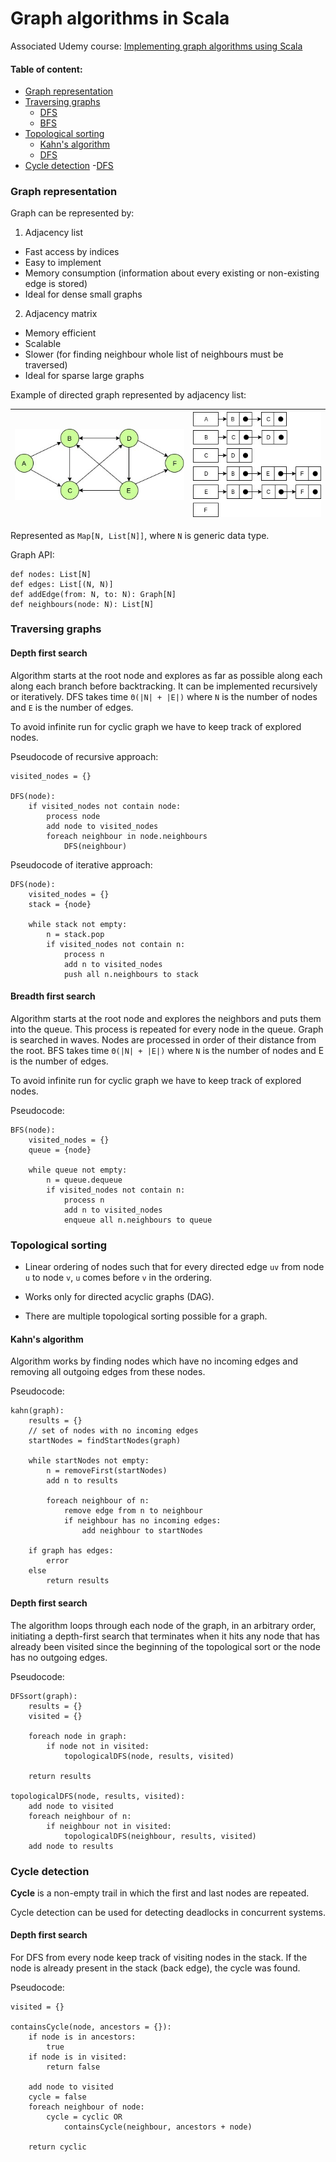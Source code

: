 # Graph algorithms in Scala

Associated Udemy course: [Implementing graph algorithms using Scala](https://www.udemy.com/course/implementing-graph-algorithms-using-scala)

#### Table of content:

- [Graph representation](#repre)
- [Traversing graphs](#traversing)
  - [DFS](#dfs)
  - [BFS](#bfs)
- [Topological sorting](#topological)
  - [Kahn's algorithm](#kahn)
  - [DFS](#dfs-top)
- [Cycle detection](#cycle-detection)
  -[DFS](#dfs-cycles)

<a name="repre" />

### Graph representation

Graph can be represented by:
 1. Adjacency list
   - Fast access by indices
   - Easy to implement
   - Memory consumption (information about every existing or non-existing edge is stored)
   - Ideal for dense small graphs
 
 2. Adjacency matrix
   - Memory efficient
   - Scalable
   - Slower (for finding neighbour whole list of neighbours must be traversed)
   - Ideal for sparse large graphs

Example of directed graph represented by adjacency list:

| ![Graph](imgs/graph.jpg) | ![Graph representation](imgs/graph_representation.jpg) |
| --- | --- |

Represented as `Map[N, List[N]]`, where `N` is generic data type.

Graph API:

```
def nodes: List[N]
def edges: List[(N, N)]
def addEdge(from: N, to: N): Graph[N]
def neighbours(node: N): List[N]
```
<a name="traversing" />

### Traversing graphs

<a name="dfs" />

#### Depth first search

Algorithm starts at the root node and explores as far as possible along each 
along each branch before backtracking. It can be implemented recursively or 
iteratively. DFS takes time `Θ(|N| + |E|)` where `N` is the number of nodes 
and `E` is the number of edges.

To avoid infinite run for cyclic graph we have to keep track of explored nodes.

Pseudocode of recursive approach: 

```
visited_nodes = {}

DFS(node):
    if visited_nodes not contain node:
        process node
        add node to visited_nodes
        foreach neighbour in node.neighbours
            DFS(neighbour)
```

Pseudocode of iterative approach:

```
DFS(node):
    visited_nodes = {}
    stack = {node}

    while stack not empty:
        n = stack.pop
        if visited_nodes not contain n:
            process n
            add n to visited_nodes
            push all n.neighbours to stack
```

<a name="bfs" />

#### Breadth first search

Algorithm starts at the root node and explores the neighbors and puts 
them into the queue. This process is repeated for every node in the 
queue. Graph is searched in waves. Nodes are processed in order of 
their distance from the root. BFS takes time `Θ(|N| + |E|)` where 
`N` is the number of nodes and E is the number of edges.

To avoid infinite run for cyclic graph we have to keep track of explored nodes.

Pseudocode:

```
BFS(node):
    visited_nodes = {}
    queue = {node}

    while queue not empty:
        n = queue.dequeue
        if visited_nodes not contain n:
            process n
            add n to visited_nodes
            enqueue all n.neighbours to queue
```

<a name="topological" />

### Topological sorting

- Linear ordering of nodes such that for every directed edge `uv` from 
node `u` to node `v`, `u` comes before `v` in the ordering.

- Works only for directed acyclic graphs (DAG).

- There are multiple topological sorting possible for a graph.

<a name="kahn" />

#### Kahn's algorithm

Algorithm works by finding nodes which have no incoming edges and removing all 
outgoing edges from these nodes.

Pseudocode:

```
kahn(graph):
    results = {}
    // set of nodes with no incoming edges
    startNodes = findStartNodes(graph)

    while startNodes not empty:
        n = removeFirst(startNodes)
        add n to results
        
        foreach neighbour of n:
            remove edge from n to neighbour
            if neighbour has no incoming edges:
                add neighbour to startNodes

    if graph has edges:
        error
    else
        return results
```

<a name="dfs-top" />

#### Depth first search

The algorithm loops through each node of the graph, in an arbitrary order, 
initiating a depth-first search that terminates when it hits any node 
that has already been visited since the beginning of the topological 
sort or the node has no outgoing edges.

Pseudocode:

```
DFSsort(graph):
    results = {}
    visited = {}

    foreach node in graph:
        if node not in visited:
            topologicalDFS(node, results, visited)

    return results

topologicalDFS(node, results, visited):
    add node to visited
    foreach neighbour of n:
        if neighbour not in visited:
            topologicalDFS(neighbour, results, visited)
    add node to results
```

<a name="cycle-detection" />

### Cycle detection

**Cycle** is a non-empty trail in which the first and last nodes are repeated.

Cycle detection can be used for detecting deadlocks in concurrent systems.

<a name="dfs-cycles" />

#### Depth first search

For DFS from every node keep track of visiting nodes in the stack. If the 
node is already present in the stack (back edge), the cycle was found.

Pseudocode:

```
visited = {}

containsCycle(node, ancestors = {}):
    if node is in ancestors:
        true
    if node is in visited:
        return false

    add node to visited
    cycle = false
    foreach neighbour of node:
        cycle = cyclic OR
            containsCycle(neighbour, ancestors + node)

    return cyclic
```